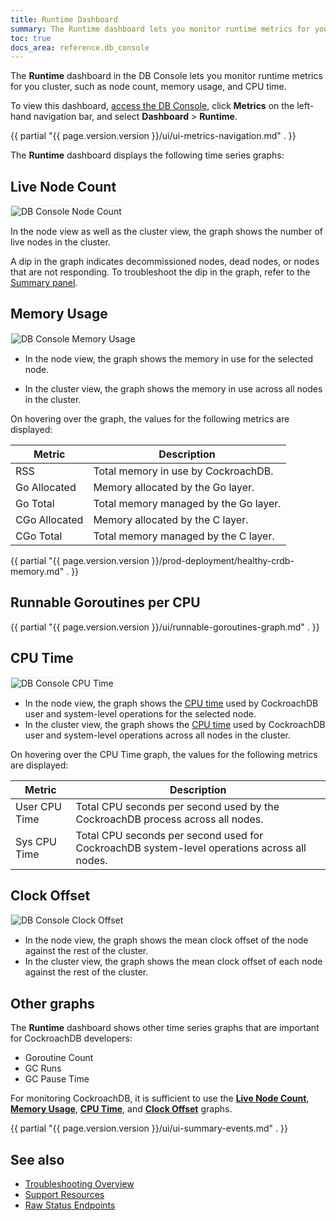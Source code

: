 ```yaml
---
title: Runtime Dashboard
summary: The Runtime dashboard lets you monitor runtime metrics for you cluster, such as node count, memory usage, and CPU time.
toc: true
docs_area: reference.db_console
---
```


The **Runtime** dashboard in the DB Console lets you monitor runtime metrics for you cluster, such as node count, memory usage, and CPU time.

To view this dashboard, [access the DB Console](ui-overview.html#db-console-access), click **Metrics** on the left-hand navigation bar, and select **Dashboard** > **Runtime**.

{{ partial "{{ page.version.version }}/ui/ui-metrics-navigation.md" . }}

The **Runtime** dashboard displays the following time series graphs:

## Live Node Count

<img src="{{ 'images/v21.2/ui_node_count.png' | relative_url }}" alt="DB Console Node Count" style="border:1px solid #eee;max-width:100%" />

In the node view as well as the cluster view, the graph shows the number of live nodes in the cluster.

A dip in the graph indicates decommissioned nodes, dead nodes, or nodes that are not responding. To troubleshoot the dip in the graph, refer to the [Summary panel](#summary-panel).

## Memory Usage

<img src="{{ 'images/v21.2/ui_memory_usage.png' | relative_url }}" alt="DB Console Memory Usage" style="border:1px solid #eee;max-width:100%" />

- In the node view, the graph shows the memory in use for the selected node.

- In the cluster view, the graph shows the memory in use across all nodes in the cluster.

On hovering over the graph, the values for the following metrics are displayed:

Metric | Description
--------|----
RSS | Total memory in use by CockroachDB.
Go Allocated | Memory allocated by the Go layer.
Go Total | Total memory managed by the Go layer.
CGo Allocated | Memory allocated by the C layer.
CGo Total | Total memory managed by the C layer.

{{ partial "{{ page.version.version }}/prod-deployment/healthy-crdb-memory.md" . }}

## Runnable Goroutines per CPU

{{ partial "{{ page.version.version }}/ui/runnable-goroutines-graph.md" . }}

## CPU Time

<img src="{{ 'images/v21.2/ui_cpu_time.png' | relative_url }}" alt="DB Console CPU Time" style="border:1px solid #eee;max-width:100%" />

- In the node view, the graph shows the [CPU time](https://en.wikipedia.org/wiki/CPU_time) used by CockroachDB user and system-level operations for the selected node.
- In the cluster view, the graph shows the [CPU time](https://en.wikipedia.org/wiki/CPU_time) used by CockroachDB user and system-level operations across all nodes in the cluster.

On hovering over the CPU Time graph, the values for the following metrics are displayed:

Metric | Description
--------|----
User CPU Time | Total CPU seconds per second used by the CockroachDB process across all nodes.
Sys CPU Time | Total CPU seconds per second used for CockroachDB system-level operations across all nodes.

## Clock Offset

<img src="{{ 'images/v21.2/ui_clock_offset.png' | relative_url }}" alt="DB Console Clock Offset" style="border:1px solid #eee;max-width:100%" />

- In the node view, the graph shows the mean clock offset of the node against the rest of the cluster.
- In the cluster view, the graph shows the mean clock offset of each node against the rest of the cluster.

## Other graphs

The **Runtime** dashboard shows other time series graphs that are important for CockroachDB developers:

- Goroutine Count
- GC Runs
- GC Pause Time

For monitoring CockroachDB, it is sufficient to use the [**Live Node Count**](#live-node-count), [**Memory Usage**](#memory-usage), [**CPU Time**](#cpu-time), and [**Clock Offset**](#clock-offset) graphs.

{{ partial "{{ page.version.version }}/ui/ui-summary-events.md" . }}

## See also

- [Troubleshooting Overview](troubleshooting-overview.html)
- [Support Resources](support-resources.html)
- [Raw Status Endpoints](monitoring-and-alerting.html#raw-status-endpoints)
